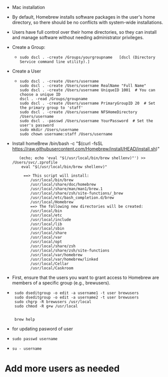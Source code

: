 - Mac installation

-  By default, Homebrew installs software packages in the user's home directory, so there should be no conflicts with system-wide installations.
-  Users have full control over their home directories, so they can install and manage software without needing administrator privileges.

- Create a Group:
  -     sudo dscl . -create /Groups/yourgroupname   [dscl (Directory Service command line utility).]
- Create a User
  -     sudo dscl . -create /Users/username
        sudo dscl . -create /Users/username RealName "Full Name"
        sudo dscl . -create /Users/username UniqueID 1001  # You can choose a unique ID
        dscl . -read /Groups/groupname
        sudo dscl . -create /Users/username PrimaryGroupID 20  # Set the primary group to 'staff'
        sudo dscl . -create /Users/username NFSHomeDirectory /Users/username
        sudo dscl . -passwd /Users/username YourPassword  # Set the user's password
        sudo mkdir /Users/username
        sudo chown username:staff /Users/username

- Install homeBrew
         /bin/bash -c "$(curl -fsSL https://raw.githubusercontent.com/Homebrew/install/HEAD/install.sh)"

         (echo; echo 'eval "$(/usr/local/bin/brew shellenv)"') >> /Users/svc/.zprofile
          eval "$(/usr/local/bin/brew shellenv)"

           ==> This script will install:
              /usr/local/bin/brew
              /usr/local/share/doc/homebrew
              /usr/local/share/man/man1/brew.1
              /usr/local/share/zsh/site-functions/_brew
              /usr/local/etc/bash_completion.d/brew
              /usr/local/Homebrew
              ==> The following new directories will be created:
              /usr/local/bin
              /usr/local/etc
              /usr/local/include
              /usr/local/lib
              /usr/local/sbin
              /usr/local/share
              /usr/local/var
              /usr/local/opt
              /usr/local/share/zsh
              /usr/local/share/zsh/site-functions
              /usr/local/var/homebrew
              /usr/local/var/homebrew/linked
              /usr/local/Cellar
              /usr/local/Caskroom
-  First, ensure that the users you want to grant access to Homebrew are members of a specific group (e.g., brewusers).
-      sudo dseditgroup -o edit -a username1 -t user brewusers
       sudo dseditgroup -o edit -a username2 -t user brewusers
       sudo chgrp -R brewusers /usr/local
       sudo chmod -R g+w /usr/local


       brew help
-   for updating pasword of user
-     sudo passwd username
-     su - username



# Add more users as needed


<!---
sameervchaudhari/sameervchaudhari is a ✨ special ✨ repository because its `README.md` (this file) appears on your GitHub profile.
You can click the Preview link to take a look at your changes.
--->
